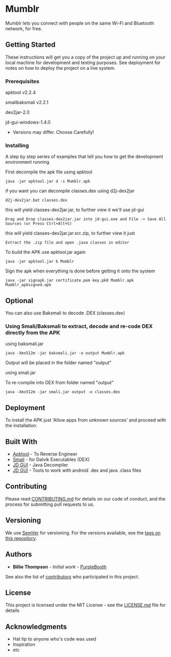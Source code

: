 # Mumblr

Mumblr lets you connect with people on the same Wi-Fi and Bluetooth network, for free.

## Getting Started

These instructions will get you a copy of the project up and running on your local machine for development and testing purposes. See deployment for notes on how to deploy the project on a live system.

### Prerequisites

apktool v2.2.4

smalibaksmali v2.2.1

dex2jar-2.0

jd-gui-windows-1.4.0

* Versions may differ. Choose Carefully!

### Installing

A step by step series of examples that tell you how to get the development environment running

First decompile the apk file using apktool

```
java -jar apktool.jar d -s Mumblr.apk
```

if you want you can decompile classes.dex using d2j-dex2jar

```
d2j-dex2jar.bat classes.dex
```

this will yield classes-dex2jar.jar, to further view it we'll use jd-gui

```
Drag and Drop classes-dex2jar.jar into jd-gui.exe and File -> Save All Sources (or Press Ctrl+Alt+S)
```

this will yield classes-dex2jar.jar.src.zip, to further view it just 

```
Extract the .zip file and open .java classes in editor
```
To build the APK use apktool.jar again

```
java -jar apktool.jar b Mumblr
```

Sign the apk when everything is done before getting it onto the system

```
java -jar signapk.jar certificate.pem key.pk8 Mumblr.apk Mumblr_apksigned.apk
```
## Optional 

You can also use Baksmali to decode .DEX (classes.dex) 

### Using Smali/Baksmali to extract, decode and re-code DEX directly from the APK

using baksmali.jar

```
java -Xmx512m -jar baksmali.jar -o output Mumblr.apk
```

Output will be placed in the folder named "output"

using smali.jar

To re-compile into DEX from folder named "output"

```
java -Xmx512m -jar smali.jar output -o classes.dex
```

## Deployment

To install the APK just 'Allow apps from unknown sources' and proceed with the installation.

## Built With

* [Apktool](https://ibotpeaches.github.io/Apktool/) - To Reverse Engineer
* [Smali](https://github.com/JesusFreke/smali) - for Dalvik Executables (DEX)
* [JD GUI](http://jd.benow.ca/) - Java Decompiler
* [JD GUI](https://sourceforge.net/projects/dex2jar/) - Tools to work with android .dex and java .class files

## Contributing

Please read [CONTRIBUTING.md](https://gist.github.com/PurpleBooth/b24679402957c63ec426) for details on our code of conduct, and the process for submitting pull requests to us.

## Versioning

We use [SemVer](http://semver.org/) for versioning. For the versions available, see the [tags on this repository](https://github.com/your/project/tags). 

## Authors

* **Billie Thompson** - *Initial work* - [PurpleBooth](https://github.com/PurpleBooth)

See also the list of [contributors](https://github.com/your/project/contributors) who participated in this project.

## License

This project is licensed under the MIT License - see the [LICENSE.md](LICENSE.md) file for details

## Acknowledgments

* Hat tip to anyone who's code was used
* Inspiration
* etc

